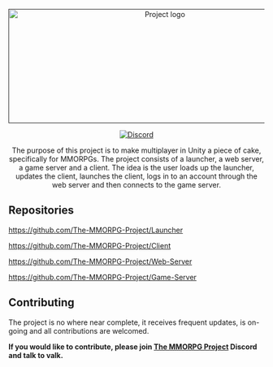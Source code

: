 <p align="center">
  <a href="" rel="noopener">
 <img width=600 height=225 src="https://i.imgur.com/FsnlF8g.png" alt="Project logo"></a>
</p>

<div align="center">

  [![Discord][discord]][discord-url]

</div>

<p align="center">The purpose of this project is to make multiplayer in Unity a piece of cake, specifically for MMORPGs. The project consists of a launcher, a web server, a game server and a client. The idea is the user loads up the launcher, updates the client, launches the client, logs in to an account through the web server and then connects to the game server.</p>

## Repositories
https://github.com/The-MMORPG-Project/Launcher

https://github.com/The-MMORPG-Project/Client

https://github.com/The-MMORPG-Project/Web-Server

https://github.com/The-MMORPG-Project/Game-Server

## Contributing

The project is no where near complete, it receives frequent updates, is on-going and all contributions are welcomed.

**If you would like to contribute, please join [The MMORPG Project](https://discord.gg/W4Nk9gt) Discord and talk to valk.**

<!-- BADGES -->
[discord]: https://img.shields.io/discord/717790645900673084.svg
<!-- Discord Link -->
[discord-url]: https://discord.gg/W4Nk9gt
